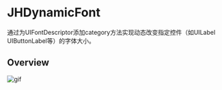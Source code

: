# JHDynamicFont
通过为UIFontDescriptor添加category方法实现动态改变指定控件（如UILabel UIButtonLabel等）的字体大小。

## Overview

![gif](https://github.com/Shenjinghao/JHDynamicFont/blob/master/snapshot/DynamicFont.gif)
